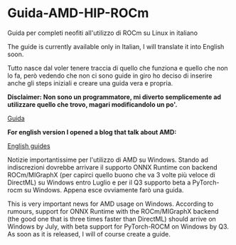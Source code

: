 # Guida-AMD-HIP-ROCm
Guida per completi neofiti all'utilizzo di ROCm su Linux in italiano

The guide is currently available only in Italian, I will translate it into English soon.

Tutto nasce dal voler tenere traccia di quello che funziona e quello che non lo fa, però vedendo che non ci sono guide in giro ho deciso di inserire anche gli steps iniziali e creare una guida vera e propria. 

**Disclaimer: Non sono un programmatore, mi diverto semplicemente ad utilizzare quello che trovo, magari modificandolo un po'.**

[Guida](https://github.com/wasd-tech/Guida-AMD-HIP-ROCm/blob/main/Tutorial_rocm.md)

**For english version I opened a blog that talk about AMD:**

[English guides](https://wasdtech.altervista.org)

Notizie importantissime per l'utilizzo di AMD su Windows. Stando ad indiscrezioni dovrebbe arrivare il supporto ONNX Runtime con backend ROCm/MIGraphX (per capirci quello buono che va 3 volte più veloce di DirectML) su Windows entro Luglio e per il Q3 supporto beta a PyTorch-rocm su Windows. Appena esce ovviamente farò una guida.

This is very important news for AMD usage on Windows. According to rumours, support for ONNX Runtime with the ROCm/MIGraphX backend (the good one that is three times faster than DirectML) should arrive on Windows by July, with beta support for PyTorch-ROCM on Windows by Q3. As soon as it is released, I will of course create a guide.